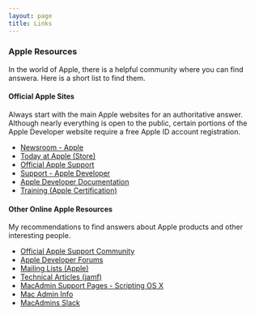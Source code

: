 ```yaml
---
layout: page
title: Links
---
```


### Apple Resources

In the world of Apple, there is a helpful community where you can find answera. Here is a short list to find them.

#### Official Apple Sites

Always start with the main Apple websites for an authoritative answer. Although nearly everything is open to the public, certain portions of the Apple Developer website require a free Apple ID account registration.

- [Newsroom - Apple](https://www.apple.com/newsroom)
- [Today at Apple (Store)](https://www.apple.com/today)
- [Official Apple Support](https://support.apple.com)
- [Support - Apple Developer](https://developer.apple.com/support)
- [Apple Developer Documentation](https://developer.apple.com/documentation)
- [Training (Apple Certification)](https://training.apple.com)

<!--- comments
- [Mac OS X Security Configuration Guides](https://www.apple.com/support/security/guides/)
- [Mac Security Configuration Guides](https://support.apple.com/en-us/HT201216)
-->

#### Other Online Apple Resources

My recommendations to find answers about Apple products and other interesting people.

- [Official Apple Support Community](https://discussions.apple.com)
- [Apple Developer Forums](https://developer.apple.com/forums/)
- [Mailing Lists (Apple)](https://lists.apple.com/mailman/listinfo)
- [Technical Articles (jamf)](https://docs.jamf.com/technical-articles/index.html)
- [MacAdmin Support Pages - Scripting OS X](https://scriptingosx.com/macadmin-links/)
- [Mac Admin Info](https://www.macadmin.info)
- [MacAdmins Slack](https://macadmins.slack.com)

<!--- comments
- [Accidental Tech Podcast](https://atp.fm)
- [Daring Fireball](https://daringfireball.net)
- [Mac Performance Guides](https://macperformanceguide.com/index_topics.html)
- [MacStories](https://www.macstories.net)
- [MacSurfer News](https://www.macsurfer.com/)
- [MacWorld Reviews](https://www.macworld.com/)
- [RELAY FM](https://www.relay.fm)
-->
